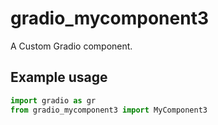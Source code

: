 
# gradio_mycomponent3
A Custom Gradio component.

## Example usage

```python
import gradio as gr
from gradio_mycomponent3 import MyComponent3
```
